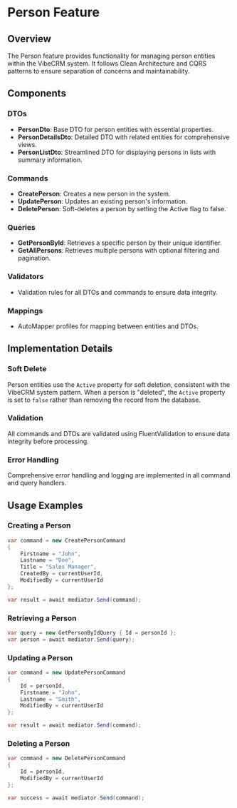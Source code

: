 # Person Feature

## Overview
The Person feature provides functionality for managing person entities within the VibeCRM system. It follows Clean Architecture and CQRS patterns to ensure separation of concerns and maintainability.

## Components

### DTOs
- **PersonDto**: Base DTO for person entities with essential properties.
- **PersonDetailsDto**: Detailed DTO with related entities for comprehensive views.
- **PersonListDto**: Streamlined DTO for displaying persons in lists with summary information.

### Commands
- **CreatePerson**: Creates a new person in the system.
- **UpdatePerson**: Updates an existing person's information.
- **DeletePerson**: Soft-deletes a person by setting the Active flag to false.

### Queries
- **GetPersonById**: Retrieves a specific person by their unique identifier.
- **GetAllPersons**: Retrieves multiple persons with optional filtering and pagination.

### Validators
- Validation rules for all DTOs and commands to ensure data integrity.

### Mappings
- AutoMapper profiles for mapping between entities and DTOs.

## Implementation Details

### Soft Delete
Person entities use the `Active` property for soft deletion, consistent with the VibeCRM system pattern. When a person is "deleted", the `Active` property is set to `false` rather than removing the record from the database.

### Validation
All commands and DTOs are validated using FluentValidation to ensure data integrity before processing.

### Error Handling
Comprehensive error handling and logging are implemented in all command and query handlers.

## Usage Examples

### Creating a Person
```csharp
var command = new CreatePersonCommand
{
    Firstname = "John",
    Lastname = "Doe",
    Title = "Sales Manager",
    CreatedBy = currentUserId,
    ModifiedBy = currentUserId
};

var result = await mediator.Send(command);
```

### Retrieving a Person
```csharp
var query = new GetPersonByIdQuery { Id = personId };
var person = await mediator.Send(query);
```

### Updating a Person
```csharp
var command = new UpdatePersonCommand
{
    Id = personId,
    Firstname = "John",
    Lastname = "Smith",
    ModifiedBy = currentUserId
};

var result = await mediator.Send(command);
```

### Deleting a Person
```csharp
var command = new DeletePersonCommand
{
    Id = personId,
    ModifiedBy = currentUserId
};

var success = await mediator.Send(command);
```
